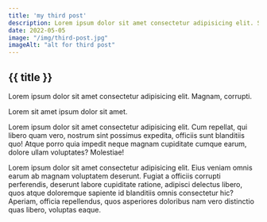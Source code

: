 ```yaml
---
title: 'my third post'
description: Lorem ipsum dolor sit amet consectetur adipisicing elit. Soluta et corporis, quos porro eaque eum!'
date: 2022-05-05
image: "/img/third-post.jpg"
imageAlt: "alt for third post"
---
```


## {{ title }}

Lorem ipsum dolor sit amet consectetur adipisicing elit. Magnam, corrupti.

Lorem sit amet ipsum dolor sit amet.

Lorem ipsum dolor sit amet consectetur adipisicing elit. Cum repellat, qui libero quam vero, nostrum sint possimus expedita, officiis sunt blanditiis quo! Atque porro quia impedit neque magnam cupiditate cumque earum, dolore ullam voluptates? Molestiae!

Lorem ipsum dolor sit amet consectetur adipisicing elit. Eius veniam omnis earum ab magnam voluptatem deserunt. Fugiat a officiis corrupti perferendis, deserunt labore cupiditate ratione, adipisci delectus libero, quos atque doloremque sapiente id blanditiis omnis consectetur hic? Aperiam, officia repellendus, quos asperiores doloribus nam vero distinctio quas libero, voluptas eaque.
